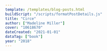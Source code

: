 ```yaml
---
template: /templates/blog-posts.html
buildScript: "/scripts/formatPostDetails.js"
title: "Circe"
author: ["Madeline Miller"]
cover: "10618670"
dateCreated: "2021-01-01"
dataTag: ["book"]
year: "2018"
---
```

